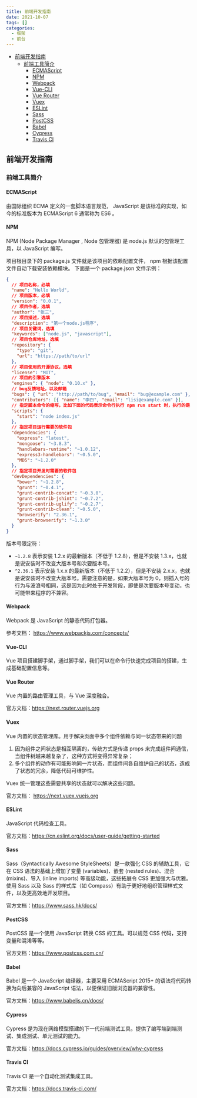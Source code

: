 ```yaml
---
title: 前端开发指南
date: 2021-10-07
tags: []
categories:
  - 框架
  - 前台
---
```


- [前端开发指南](#前端开发指南)
  - [前端工具简介](#前端工具简介)
    - [ECMAScript](#ecmascript)
    - [NPM](#npm)
    - [Webpack](#webpack)
    - [Vue-CLI](#vue-cli)
    - [Vue Router](#vue-router)
    - [Vuex](#vuex)
    - [ESLint](#eslint)
    - [Sass](#sass)
    - [PostCSS](#postcss)
    - [Babel](#babel)
    - [Cypress](#cypress)
    - [Travis CI](#travis-ci)

## 前端开发指南

### 前端工具简介

#### ECMAScript

由国际组织 ECMA 定义的一套脚本语言规范， JavaScript 是该标准的实现，如今的标准版本为 ECMAScript 6 通常称为 ES6 。

#### NPM

NPM (Node Package Manager , Node 包管理器) 是 node.js 默认的包管理工具，以 JavaScript 编写。

项目根目录下的 package.js 文件就是该项目的依赖配置文件， npm 根据该配置文件自动下载安装依赖模块。
下面是一个 package.json 文件示例：

```json
{
  // 项目名称，必填
  "name": "Hello World",
  // 项目版本，必填
  "version": "0.0.1",
  // 项目作者，选填
  "author": "张三",
  // 项目描述，选填
  "description": "第一个node.js程序",
  // 项目关键词，选填
  "keywords": ["node.js", "javascript"],
  // 项目仓库地址，选填
  "repository": {
    "type": "git",
    "url": "https://path/to/url"
  },
  // 项目使用的开源协议，选填
  "license": "MIT",
  // 项目的引擎版本
  "engines": { "node": "0.10.x" },
  // bug反馈地址，以及邮箱
  "bugs": { "url": "http://path/to/bug", "email": "bug@example.com" },
  "contributors": [{ "name": "李四", "email": "lisi@example.com" }],
  // 指定脚本命令的缩写，比如下面的代码表示命令行执行 npm run start 时，执行的是 node index.js 。
  "scripts": {
    "start": "node index.js"
  },
  // 指定项目运行需要的软件包
  "dependencies": {
    "express": "latest",
    "mongoose": "~3.8.3",
    "handlebars-runtime": "~1.0.12",
    "express3-handlebars": "~0.5.0",
    "MD5": "~1.2.0"
  },
  // 指定项目开发时需要的软件包
  "devDependencies": {
    "bower": "~1.2.8",
    "grunt": "~0.4.1",
    "grunt-contrib-concat": "~0.3.0",
    "grunt-contrib-jshint": "~0.7.2",
    "grunt-contrib-uglify": "~0.2.7",
    "grunt-contrib-clean": "~0.5.0",
    "browserify": "2.36.1",
    "grunt-browserify": "~1.3.0"
  }
}
```

版本号限定符：

- `~1.2.8` 表示安装 1.2.x 的最新版本（不低于 1.2.8），但是不安装 1.3.x，也就是说安装时不改变大版本号和次要版本号。
- `^2.36.1` 表示安装 1.x.x 的最新版本（不低于 1.2.2），但是不安装 2.x.x，也就是说安装时不改变大版本号。需要注意的是，如果大版本号为 0，则插入号的行为与波浪号相同，这是因为此时处于开发阶段，即使是次要版本号变动，也可能带来程序的不兼容。

#### Webpack

Webpack 是 JavaScript 的静态代码打包器。

参考文档： <https://www.webpackjs.com/concepts/>

#### Vue-CLI

Vue 项目搭建脚手架，通过脚手架，我们可以在命令行快速完成项目的搭建，生成基础配置信息等。

#### Vue Router

Vue 内置的路由管理工具，与 Vue 深度融合。

官方文档：<https://next.router.vuejs.org>

#### Vuex

Vue 内置的状态管理库。用于解决页面中多个组件依赖与同一状态带来的问题

1. 因为组件之间状态是相互隔离的，传统方式是传递 props 来完成组件间通信，当组件树越来越复杂了，这种方式将变得异常复杂；
2. 多个组件的动作有可能影响同一片状态，而组件间各自维护自己的状态，造成了状态的冗余，降低代码可维护性。

Vuex 统一管理这些需要共享的状态就可以解决这些问题。

官方文档： <https://next.vuex.vuejs.org>

#### ESLint

JavaScript 代码检查工具。

官方文档：<https://cn.eslint.org/docs/user-guide/getting-started>

#### Sass

Sass（Syntactically Awesome StyleSheets）是一款强化 CSS 的辅助工具，它在 CSS 语法的基础上增加了变量 (variables)、嵌套 (nested rules)、混合 (mixins)、导入 (inline imports) 等高级功能，这些拓展令 CSS 更加强大与优雅。使用 Sass 以及 Sass 的样式库（如 Compass）有助于更好地组织管理样式文件，以及更高效地开发项目。

官方文档：<https://www.sass.hk/docs/>

#### PostCSS

PostCSS 是一个使用 JavaScript 转换 CSS 的工具。可以规范 CSS 代码，支持变量和混淆等等。

官方文档：<https://www.postcss.com.cn/>

#### Babel

Babel 是一个 JavaScript 编译器，主要采用 ECMAScript 2015+ 的语法将代码转换为向后兼容的 JavaScript 语法，以便保证旧版浏览器的兼容性。

官方文档：<https://www.babeljs.cn/docs/>

#### Cypress

Cypress 是为现在网络模型搭建的下一代前端测试工具。提供了编写端到端测试、集成测试、单元测试的能力。

官方文档：<https://docs.cypress.io/guides/overview/why-cypress>

#### Travis CI

Travis CI 是一个自动化测试集成工具。

官方文档：<https://docs.travis-ci.com/>
